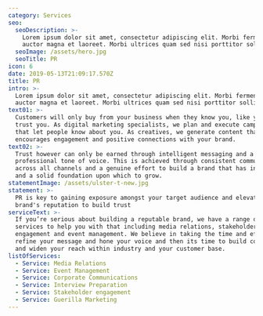 ```yaml
---
category: Services
seo:
  seoDescription: >-
    Lorem ipsum dolor sit amet, consectetur adipiscing elit. Morbi fermentum
    auctor magna et laoreet. Morbi ultrices quam sed nisi porttitor sollicitudin
  seoImage: /assets/hero.jpg
  seoTitle: PR
icon: 6
date: 2019-05-13T21:09:17.570Z
title: PR
intro: >-
  Lorem ipsum dolor sit amet, consectetur adipiscing elit. Morbi fermentum
  auctor magna et laoreet. Morbi ultrices quam sed nisi porttitor sollicitudin
text01: >-
  Customers will only buy from your business when they know you, like you and
  trust you. As digital marketing specialists, we plan and execute campaigns
  that let people know about you. As creatives, we generate content that
  encourages engagement and positive connections with your brand.
text02: >-
  Trust however can only be earned through intelligent messaging and a
  professional tone of voice. This is achieved through consistent communications
  across all channels and a genuine effort to build a brand that has integrity
  and a solid foundation upon which to grow.
statementImage: /assets/ulster-t-new.jpg
statement: >-
  PR is key to gaining exposure amongst your target audience and elevating your
  brand's reputation to build trust
serviceText: >-
  If you’re serious about building a reputable brand, we have a range of PR
  services to help you with that including media relations, stakeholder
  engagement and event management. We believe in taking the time and effort to
  refine your message and hone your voice and then its time to build connections
  and widen your reach within industry and your customer base.
listOfServices:
  - Service: Media Relations
  - Service: Event Management
  - Service: Corporate Communications
  - Service: Interview Preparation
  - Service: Stakeholder engagement
  - Service: Guerilla Marketing
---
```


